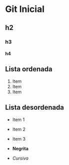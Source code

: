 # Git Inicial

## h2
### h3
#### h4

## Lista ordenada
1. Item
2. Item
3. Item

## Lista desordenada
* Item 1
* Item 2
* Item 3

* **Negrita**
* *Cursiva*